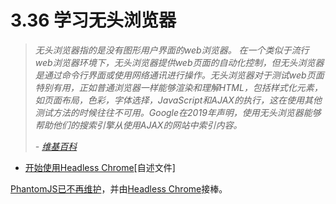 <!-- 3.36 - Learn Headless Browsers -->
# 3.36 学习无头浏览器
<!-- A headless browser is a web browser without a graphical user interface. -->

<!-- Headless browsers provide automated control of a web page in an environment similar to popular web browsers, but are executed via a command line interface or using network communication. They are particularly useful for testing web pages as they are able to render and understand HTML the same way a browser would, including styling elements such as page layout, color, font selection and execution of JavaScript and AJAX which are usually not available when using other testing methods. Google stated in 2009 that using a headless browser could help their search engine index content from websites that use AJAX. -->

<!-- — Wikipedia -->

> *无头浏览器指的是没有图形用户界面的web浏览器。
> 在一个类似于流行web浏览器环境下，无头浏览器提供web页面的自动化控制，但无头浏览器是通过命令行界面或使用网络通讯进行操作。无头浏览器对于测试web页面特别有用，正如普通浏览器一样能够渲染和理解HTML，包括样式化元素，如页面布局，色彩，字体选择，JavaScript和AJAX的执行，这在使用其他测试方法的时候往往不可用。Google在2019年声明，使用无头浏览器能够帮助他们的搜索引擎从使用AJAX的网站中索引内容。*
>
> *- [维基百科](https://en.wikipedia.org/wiki/Headless_browser)*

<!-- Getting Started with Headless Chrome [readme] -->
- [开始使用Headless Chrome](https://developers.google.com/web/updates/2017/04/headless-chrome)[自述文件]
<!-- PhantomJS is no longer maintained, Headless Chrome steps in. -->
[PhantomJS已不再维护](https://www.infoq.com/news/2017/04/Phantomjs-future-uncertain)，并由[Headless Chrome](https://chromium.googlesource.com/chromium/src/+/lkgr/headless/README.md)接棒。